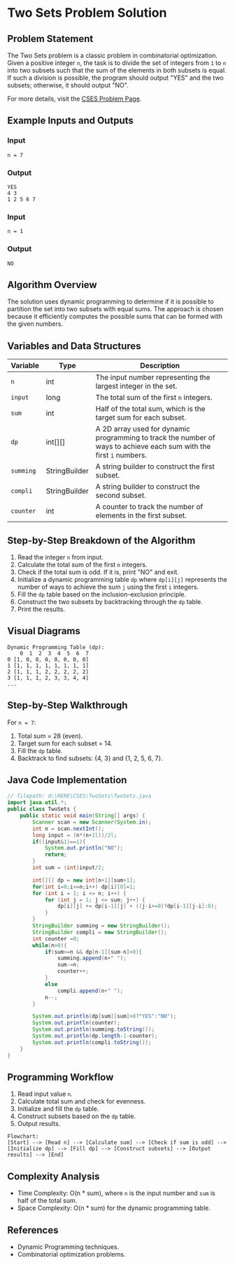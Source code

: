# Two Sets Problem Solution

## Problem Statement
The Two Sets problem is a classic problem in combinatorial optimization. Given a positive integer `n`, the task is to divide the set of integers from `1` to `n` into two subsets such that the sum of the elements in both subsets is equal. If such a division is possible, the program should output "YES" and the two subsets; otherwise, it should output "NO".

For more details, visit the [CSES Problem Page](https://cses.fi/problemset/task/1092).

## Example Inputs and Outputs
### Input
```
n = 7
```
### Output
```
YES
4 3
1 2 5 6 7
```

### Input
```
n = 1
```
### Output
```
NO
```

## Algorithm Overview
The solution uses dynamic programming to determine if it is possible to partition the set into two subsets with equal sums. The approach is chosen because it efficiently computes the possible sums that can be formed with the given numbers.

## Variables and Data Structures
| Variable | Type          | Description |
|----------|---------------|-------------|
| `n`      | int           | The input number representing the largest integer in the set. |
| `input`  | long          | The total sum of the first `n` integers. |
| `sum`    | int           | Half of the total sum, which is the target sum for each subset. |
| `dp`     | int[][]       | A 2D array used for dynamic programming to track the number of ways to achieve each sum with the first `i` numbers. |
| `summing`| StringBuilder  | A string builder to construct the first subset. |
| `compli` | StringBuilder  | A string builder to construct the second subset. |
| `counter`| int           | A counter to track the number of elements in the first subset. |

## Step-by-Step Breakdown of the Algorithm
1. Read the integer `n` from input.
2. Calculate the total sum of the first `n` integers.
3. Check if the total sum is odd. If it is, print "NO" and exit.
4. Initialize a dynamic programming table `dp` where `dp[i][j]` represents the number of ways to achieve the sum `j` using the first `i` integers.
5. Fill the `dp` table based on the inclusion-exclusion principle.
6. Construct the two subsets by backtracking through the `dp` table.
7. Print the results.

## Visual Diagrams
```
Dynamic Programming Table (dp):
    0  1  2  3  4  5  6  7
0 [1, 0, 0, 0, 0, 0, 0, 0]
1 [1, 1, 1, 1, 1, 1, 1, 1]
2 [1, 1, 1, 2, 2, 2, 2, 2]
3 [1, 1, 1, 2, 3, 3, 4, 4]
...
```

## Step-by-Step Walkthrough
For `n = 7`:
1. Total sum = 28 (even).
2. Target sum for each subset = 14.
3. Fill the `dp` table.
4. Backtrack to find subsets: {4, 3} and {1, 2, 5, 6, 7}.

## Java Code Implementation
```java
// filepath: d:\HERE\CSES\TwoSets\TwoSets.java
import java.util.*;
public class TwoSets {
    public static void main(String[] args) {
        Scanner scan = new Scanner(System.in);
        int n = scan.nextInt();
        long input = (n*(n+1l))/2l;
        if((input&1)==1){
            System.out.println("NO");
            return;
        }  
        int sum = (int)input/2;

        int[][] dp = new int[n+1][sum+1];
        for(int i=0;i<=n;i++) dp[i][0]=1;
        for (int i = 1; i <= n; i++) {
            for (int j = 1; j <= sum; j++) {
                dp[i][j] += dp[i-1][j] + ((j-i>=0)?dp[i-1][j-i]:0);
            }
        }
        StringBuilder summing = new StringBuilder();
        StringBuilder compli = new StringBuilder();
        int counter =0;
        while(n>0){
            if(sum>=n && dp[n-1][sum-n]>0){
                summing.append(n+" ");
                sum-=n;
                counter++;
            }
            else
                compli.append(n+" ");
            n--;
        }

        System.out.println(dp[sum][sum]>0?"YES":"NO");
        System.out.println(counter);
        System.out.println(summing.toString());
        System.out.println(dp.length-1-counter);
        System.out.println(compli.toString());
    }    
}
```

## Programming Workflow
1. Read input value `n`.
2. Calculate total sum and check for evenness.
3. Initialize and fill the `dp` table.
4. Construct subsets based on the `dp` table.
5. Output results.

```
Flowchart:
[Start] --> [Read n] --> [Calculate sum] --> [Check if sum is odd] --> [Initialize dp] --> [Fill dp] --> [Construct subsets] --> [Output results] --> [End]
```

## Complexity Analysis
- Time Complexity: O(n * sum), where `n` is the input number and `sum` is half of the total sum.
- Space Complexity: O(n * sum) for the dynamic programming table.

## References
- Dynamic Programming techniques.
- Combinatorial optimization problems.